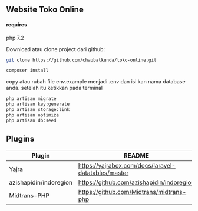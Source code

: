 ## Website Toko Online

#### requires

php 7.2

Download atau clone project dari github:

```sh
git clone https://github.com/chaubatkunda/toko-online.git
```

```sh
composer install
```

copy atau rubah file env.example menjadi .env dan isi kan nama database anda.
setelah itu ketikkan pada terminal

```sh
php artisan migrate
php artisan key:generate
php artisan storage:link
php artisan optimize
php artisan db:seed
```

## Plugins

| Plugin                 | README                                              |
| ---------------------- | --------------------------------------------------- |
| Yajra                  | https://yajrabox.com/docs/laravel-datatables/master |
| azishapidin/indoregion | https://github.com/azishapidin/indoregion           |
| Midtrans-PHP           | https://github.com/Midtrans/midtrans-php            |
